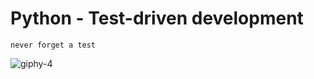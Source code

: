 #  Python - Test-driven development

```never forget a test```


![giphy-4](https://user-images.githubusercontent.com/100707379/229841418-8ba71273-8355-46b9-b4cd-339a698eed87.gif)
